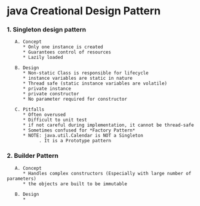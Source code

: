 # java Creational Design Pattern

### 1. Singleton design pattern
       A. Concept
          * Only one instance is created
          * Guarantees control of resources
          * Lazily loaded
          
       B. Design
          * Non-static Class is responsible for lifecycle
          * instance variables are static in nature
          * Thread safe (static instance variables are volatile)
          * private instance
          * private constructor
          * No parameter required for constructor
          
       C. Pitfalls
          * Often overused
          * Difficult to unit test
          * if not careful during implementation, it cannot be thread-safe
          * Sometimes confused for *Factory Pattern*
          * NOTE: java.util.Calendar is NOT a Singleton
                . It is a Prototype pattern

### 2. Builder Pattern
       A. Concept
          * Handles complex constructors (Especially with large number of parameters)
          * the objects are built to be immutable
         
       B. Design
          * 
       